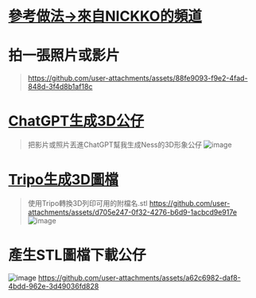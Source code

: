 # [參考做法->來自NICKKO的頻道](https://www.youtube.com/watch?v=dt6ycGHjLHw) 

# 拍一張照片或影片
> https://github.com/user-attachments/assets/88fe9093-f9e2-4fad-848d-3f4d8b1af18c

# [ChatGPT生成3D公仔](https://chatgpt.com/)
> 把影片或照片丟進ChatGPT幫我生成Ness的3D形象公仔
![image](https://github.com/user-attachments/assets/33c0ffc1-b8f5-41dc-a4e2-2d54fe839ced)

# [Tripo生成3D圖檔](https://www.tripo3d.ai/app/my)
> 使用Tripo轉換3D列印可用的附檔名.stl
> https://github.com/user-attachments/assets/d705e247-0f32-4276-b6d9-1acbcd9e917e
![image](https://github.com/user-attachments/assets/5ac9640d-40d4-4a6a-b1ad-63b648fdc8f5)

# 產生STL圖檔下載公仔
![image](https://github.com/user-attachments/assets/f9eac485-695e-4dab-bba6-785157f2d8e3)
https://github.com/user-attachments/assets/a62c6982-daf8-4bdd-962e-3d49036fd828


